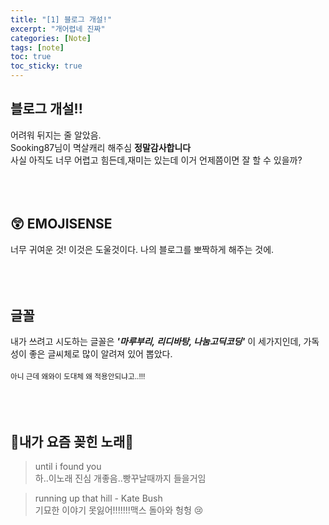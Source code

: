 ```yaml
---
title: "[1] 블로그 개설!"
excerpt: "개어렵네 진짜"
categories: [Note]
tags: [note]
toc: true
toc_sticky: true
---
```


## 블로그 개설!! 
어려워 뒤지는 줄 알았음. <br>
Sooking87님이 멱살캐리 해주심 **정말감사합니다**
<br> 사실 아직도 너무 어렵고 힘든데,재미는 있는데 이거 언제쯤이면 잘 할 수 있을까? 
<br><br><br><br>

## 😲 EMOJISENSE
너무 귀여운 것!
이것은 도울것이다. 나의 블로그를 뽀짝하게 해주는 것에.
<br><br><br><br>

## 글꼴
내가 쓰려고 시도하는 글꼴은 ***'마루부리, 리디바탕, 나눔고딕코딩'*** 이 세가지인데, 가독성이 좋은 글씨체로 많이 알려져 있어 뽑았다. 
<br><br> <small>아니 근데 왜와이 도대체 왜 적용안되냐고..!!!</small>
<br><br><br><br>

## 🎵내가 요즘 꽂힌 노래🎵
> until i found you 
<br> 하..이노래 진심 개좋음..빵꾸날때까지 들을거임

> running up that hill - Kate Bush
<br> 기묘한 이야기 못잃어!!!!!!!맥스 돌아와 헝헝 😢